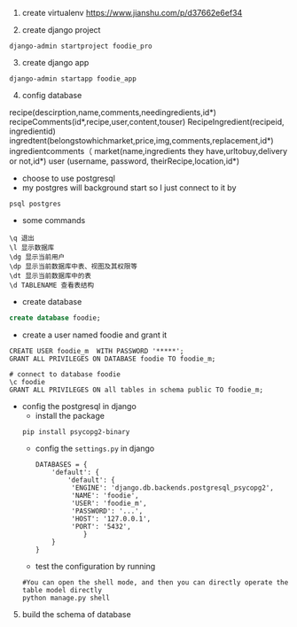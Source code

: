 1. create virtualenv
https://www.jianshu.com/p/d37662e6ef34

2. create django project
```
django-admin startproject foodie_pro

```

3. create django app
```
django-admin startapp foodie_app
```
4. config database

recipe(descirption,name,comments,needingredients,id*)
recipeComments(id*,recipe,user,content,touser)
RecipeIngredient(recipeid, ingredientid)
ingredtent(belongstowhichmarket,price,img,comments,replacement,id*)
ingredientcomments（
market(name,ingredients they have,urltobuy,delivery or not,id*)
user (username, password, theirRecipe,location,id*)

-  choose to use postgresql
  - my postgres will background start so I just connect to it by
  ```
  psql postgres
  ```
  - some commands
  ```
  \q 退出
  \l 显示数据库
  \dg 显示当前用户
  \dp 显示当前数据库中表、视图及其权限等
  \dt 显示当前数据库中的表
  \d TABLENAME 查看表结构
  ```
  - create database
  ```sql
  create database foodie;
  ```
  - create a user named foodie and grant it
  ```
  CREATE USER foodie_m  WITH PASSWORD '*****';
  GRANT ALL PRIVILEGES ON DATABASE foodie TO foodie_m;

  # connect to database foodie
  \c foodie
  GRANT ALL PRIVILEGES ON all tables in schema public TO foodie_m;
  ```

  - config the postgresql in django
    - install the package
    ```
    pip install psycopg2-binary
    ```
    - config the `settings.py` in django
      ```
      DATABASES = {
          'default': {
              'default': {
               'ENGINE': 'django.db.backends.postgresql_psycopg2',
               'NAME': 'foodie',
               'USER': 'foodie_m',
               'PASSWORD': '...',
               'HOST': '127.0.0.1',
               'PORT': '5432',
                  }
          }
      }
      ```
    - test the configuration by running
    ```
    #You can open the shell mode, and then you can directly operate the table model directly
    python manage.py shell
    ```

5. build the schema of database
